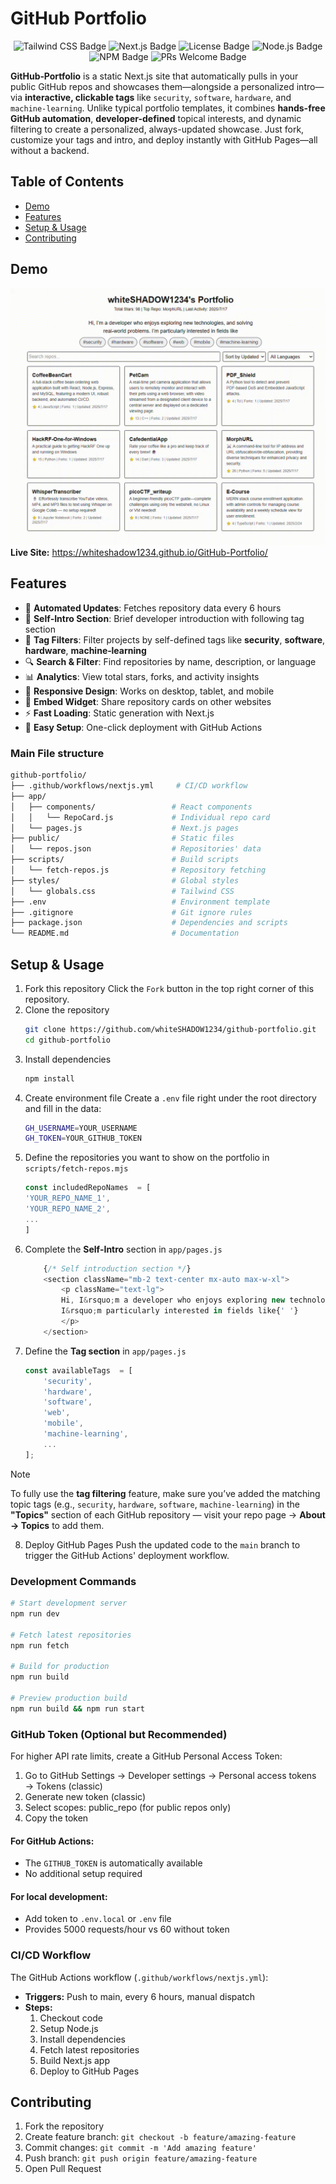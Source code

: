 # GitHub Portfolio
<p align="center">
  <img src="https://img.shields.io/badge/Tailwind_CSS-38B2AC?style=for-the-badge&logo=tailwind-css&logoColor=white" alt="Tailwind CSS Badge" />
  <img src="https://img.shields.io/badge/next%20js-000000?style=for-the-badge&logo=nextdotjs&logoColor=white" alt="Next.js Badge" />
  <img src="https://img.shields.io/github/license/whiteSHADOW1234/Bopomofo_flashcards?label=license&style=for-the-badge" alt="License Badge" />
  <img src="https://img.shields.io/badge/node.js-20.18.0-blue?style=for-the-badge" alt="Node.js Badge" />
  <img src="https://img.shields.io/badge/npm-10.9.0-orange?style=for-the-badge" alt="NPM Badge" />
  <img src="https://img.shields.io/badge/PRs-welcome-black?style=for-the-badge" alt="PRs Welcome Badge" />
</p>

**GitHub‑Portfolio** is a static Next.js site that automatically pulls in your public GitHub repos and showcases them—alongside a personalized intro—via **interactive, clickable tags** like `security`, `software`, `hardware`, and `machine-learning`. Unlike typical portfolio templates, it combines **hands-free GitHub automation**, **developer-defined** topical interests, and dynamic filtering to create a personalized, always-updated showcase. Just fork, customize your tags and intro, and deploy instantly with GitHub Pages—all without a backend.

## Table of Contents
- [Demo](#demo)
- [Features](#features)
- [Setup & Usage](#setup--usage)
- [Contributing](#contributing)


## Demo

![DEMO Screenshot](screenshot.gif)
**Live Site:** https://whiteshadow1234.github.io/GitHub-Portfolio/

## Features

- 🚀 **Automated Updates**: Fetches repository data every 6 hours
- 🧩 **Self‑Intro Section**: Brief developer introduction with following tag section
- 🧭 **Tag Filters**: Filter projects by self-defined tags like **security**, **software**, **hardware**, **machine‑learning** 
- 🔍 **Search & Filter**: Find repositories by name, description, or language
- 📊 **Analytics**: View total stars, forks, and activity insights
- 📱 **Responsive Design**: Works on desktop, tablet, and mobile
- 🔗 **Embed Widget**: Share repository cards on other websites
- ⚡ **Fast Loading**: Static generation with Next.js
- 🔧 **Easy Setup**: One-click deployment with GitHub Actions

### Main File structure
```bash
github-portfolio/
├── .github/workflows/nextjs.yml     # CI/CD workflow
├── app/
│   ├── components/                 # React components
│   │   └── RepoCard.js             # Individual repo card
│   └── pages.js                    # Next.js pages
├── public/                         # Static files
│   └── repos.json                  # Repositories' data
├── scripts/                        # Build scripts
│   └── fetch-repos.js              # Repository fetching
├── styles/                         # Global styles
│   └── globals.css                 # Tailwind CSS
├── .env                            # Environment template
├── .gitignore                      # Git ignore rules
├── package.json                    # Dependencies and scripts
└── README.md                       # Documentation
```


## Setup & Usage

1. Fork this repository
    Click the `Fork` button in the top right corner of this repository.
2. Clone the repository
    ```bash
    git clone https://github.com/whiteSHADOW1234/github-portfolio.git
    cd github-portfolio
    ```
3. Install dependencies
    ```bash
    npm install
    ```
4. Create environment file
    Create a `.env` file right under the root directory and fill in the data:
    ```bash
    GH_USERNAME=YOUR_USERNAME
    GH_TOKEN=YOUR_GITHUB_TOKEN
    ```
5. Define the repositories you want to show on the portfolio in `scripts/fetch-repos.mjs`
    ```javascript
    const includedRepoNames  = [
    'YOUR_REPO_NAME_1',
    'YOUR_REPO_NAME_2',
    ...
    ]
    ```
6. Complete the **Self-Intro** section in `app/pages.js`
    ```javascript
        {/* Self introduction section */}
        <section className="mb-2 text-center mx-auto max-w-xl">
            <p className="text-lg">
            Hi, I&rsquo;m a developer who enjoys exploring new technologies, and solving real-world problems.
            I&rsquo;m particularly interested in fields like{' '}
            </p>
        </section>
    ```
7. Define the **Tag section** in `app/pages.js`
    ```javascript
    const availableTags  = [
        'security',
        'hardware',
        'software',
        'web',
        'mobile',
        'machine-learning',
        ...
    ];
    ```
    
> [!NOTE]
> To fully use the **tag filtering** feature, make sure you’ve added the matching topic tags (e.g., `security`, `hardware`, `software`, `machine-learning`) in the **"Topics"** section of each GitHub repository — visit your repo page → **About → Topics** to add them.  

8. Deploy GitHub Pages
    Push the updated code to the `main` branch to trigger the GitHub Actions' deployment workflow.

### Development Commands
```bash
# Start development server
npm run dev

# Fetch latest repositories
npm run fetch

# Build for production
npm run build

# Preview production build
npm run build && npm run start
```
### GitHub Token (Optional but Recommended)
For higher API rate limits, create a GitHub Personal Access Token:

1. Go to GitHub Settings → Developer settings → Personal access tokens → Tokens (classic)
2. Generate new token (classic)
3. Select scopes: public_repo (for public repos only)
4. Copy the token

#### For GitHub Actions:

- The `GITHUB_TOKEN` is automatically available
- No additional setup required

#### For local development:

- Add token to `.env.local` or `.env` file
- Provides 5000 requests/hour vs 60 without token

### CI/CD Workflow
The GitHub Actions workflow (`.github/workflows/nextjs.yml`):

- **Triggers:** Push to main, every 6 hours, manual dispatch
- **Steps:**
    1. Checkout code
    2. Setup Node.js
    3. Install dependencies
    4. Fetch latest repositories
    5. Build Next.js app
    6. Deploy to GitHub Pages

## Contributing

1. Fork the repository
2. Create feature branch: `git checkout -b feature/amazing-feature`
3. Commit changes: `git commit -m 'Add amazing feature'`
4. Push branch: `git push origin feature/amazing-feature`
5. Open Pull Request



